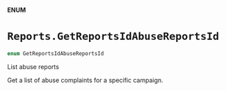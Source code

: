 **ENUM**

# `Reports.GetReportsIdAbuseReportsId`

```swift
enum GetReportsIdAbuseReportsId
```

List abuse reports

Get a list of abuse complaints for a specific campaign.
